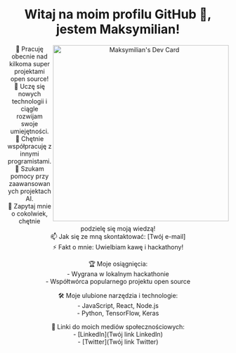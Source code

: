 <h1 align="center">Witaj na moim profilu GitHub 👋, jestem Maksymilian!</h1>

<p align="center">
  <a href="https://app.daily.dev/maxii">
    <img align="right" src="https://api.daily.dev/devcards/50aed314dde6487bb7471c8b87955477.png?r=808" width="400" alt="Maksymilian's Dev Card"/>
  </a>
</p>

<p align="center">
  🔭 Pracuję obecnie nad kilkoma super projektami open source!<br>
  🌱 Uczę się nowych technologii i ciągle rozwijam swoje umiejętności.<br>
  👯 Chętnie współpracuję z innymi programistami.<br>
  🤔 Szukam pomocy przy zaawansowanych projektach AI.<br>
  💬 Zapytaj mnie o cokolwiek, chętnie podzielę się moją wiedzą!<br>
  📫 Jak się ze mną skontaktować: [Twój e-mail]<br>
  ⚡ Fakt o mnie: Uwielbiam kawę i hackathony!<br>
</p>

<p align="center">
  🏆 Moje osiągnięcia:<br>
  - Wygrana w lokalnym hackathonie<br>
  - Współtwórca popularnego projektu open source<br>
</p>

<p align="center">
  🛠️ Moje ulubione narzędzia i technologie:<br>
  - JavaScript, React, Node.js<br>
  - Python, TensorFlow, Keras<br>
</p>

<p align="center">
  🔗 Linki do moich mediów społecznościowych:<br>
  - [LinkedIn](Twój link LinkedIn)<br>
  - [Twitter](Twój link Twitter)<br>
</p>
